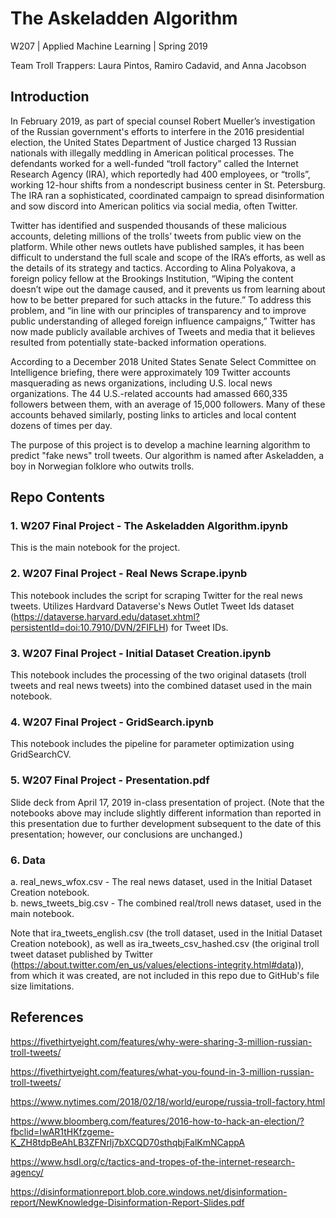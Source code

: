 # The Askeladden Algorithm 

W207 | Applied Machine Learning | Spring 2019

Team Troll Trappers: Laura Pintos, Ramiro Cadavid, and Anna Jacobson

## Introduction

In February 2019, as part of special counsel Robert Mueller’s investigation of the Russian government's efforts to interfere in the 2016 presidential election, the United States Department of Justice charged 13 Russian nationals with illegally meddling in American political processes. The defendants worked for a well-funded “troll factory” called the Internet Research Agency (IRA), which reportedly had 400 employees, or “trolls”, working 12-hour shifts from a nondescript business center in St. Petersburg. The IRA ran a sophisticated, coordinated campaign to spread disinformation and sow discord into American politics via social media, often Twitter.

Twitter has identified and suspended thousands of these malicious accounts, deleting millions of the trolls’ tweets from public view on the platform. While other news outlets have published samples, it has been difficult to understand the full scale and scope of the IRA’s efforts, as well as the details of its strategy and tactics. According to Alina Polyakova, a foreign policy fellow at the Brookings Institution, “Wiping the content doesn’t wipe out the damage caused, and it prevents us from learning about how to be better prepared for such attacks in the future.” To address this problem, and “in line with our principles of transparency and to improve public understanding of alleged foreign influence campaigns,” Twitter has now made publicly available archives of Tweets and media that it believes resulted from potentially state-backed information operations.

According to a December 2018 United States Senate Select Committee on Intelligence briefing, there were approximately 109 Twitter accounts masquerading as news organizations, including U.S. local news organizations. The 44 U.S.-related accounts had amassed 660,335 followers between them, with an average of 15,000 followers. Many of these accounts behaved similarly, posting links to articles and local content dozens of times per day.

The purpose of this project is to develop a machine learning algorithm to predict "fake news" troll tweets. Our algorithm is named after Askeladden, a boy in Norwegian folklore who outwits trolls.

## Repo Contents

### 1. W207 Final Project - The Askeladden Algorithm.ipynb
This is the main notebook for the project.

### 2. W207 Final Project - Real News Scrape.ipynb
This notebook includes the script for scraping Twitter for the real news tweets. Utilizes Hardvard Dataverse's News Outlet Tweet Ids dataset (<https://dataverse.harvard.edu/dataset.xhtml?persistentId=doi:10.7910/DVN/2FIFLH>) for Tweet IDs. 

### 3. W207 Final Project - Initial Dataset Creation.ipynb
This notebook includes the processing of the two original datasets (troll tweets and real news tweets) into the combined dataset used in the main notebook.

### 4. W207 Final Project - GridSearch.ipynb
This notebook includes the pipeline for parameter optimization using GridSearchCV.

### 5. W207 Final Project - Presentation.pdf
Slide deck from April 17, 2019 in-class presentation of project. (Note that the notebooks above may include slightly different information than reported in this presentation due to further development subsequent to the date of this presentation; however, our conclusions are unchanged.)

### 6. Data
a. real_news_wfox.csv - The real news dataset, used in the Initial Dataset Creation notebook.  
b. news_tweets_big.csv - The combined real/troll news dataset, used in the main notebook.

Note that ira_tweets_english.csv (the troll dataset, used in the Initial Dataset Creation notebook), as well as ira_tweets_csv_hashed.csv (the original troll tweet dataset published by Twitter (https://about.twitter.com/en_us/values/elections-integrity.html#data)), from which it was created, are not included in this repo due to GitHub's file size limitations.

## References

https://fivethirtyeight.com/features/why-were-sharing-3-million-russian-troll-tweets/

https://fivethirtyeight.com/features/what-you-found-in-3-million-russian-troll-tweets/

https://www.nytimes.com/2018/02/18/world/europe/russia-troll-factory.html

https://www.bloomberg.com/features/2016-how-to-hack-an-election/?fbclid=IwAR1tHKfzgeme-K_ZH8tdpBeAhLB3ZFNrlj7bXCQD70sthqbjFalKmNCappA

https://www.hsdl.org/c/tactics-and-tropes-of-the-internet-research-agency/

https://disinformationreport.blob.core.windows.net/disinformation-report/NewKnowledge-Disinformation-Report-Slides.pdf

